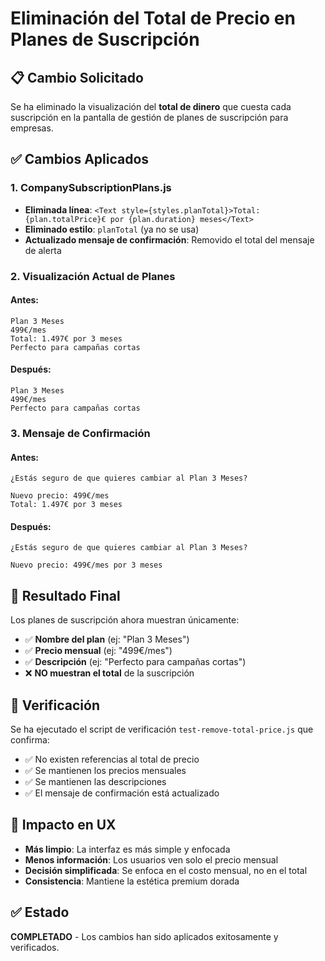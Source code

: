 # Eliminación del Total de Precio en Planes de Suscripción

## 📋 Cambio Solicitado

Se ha eliminado la visualización del **total de dinero** que cuesta cada suscripción en la pantalla de gestión de planes de suscripción para empresas.

## ✅ Cambios Aplicados

### 1. CompanySubscriptionPlans.js
- **Eliminada línea**: `<Text style={styles.planTotal}>Total: {plan.totalPrice}€ por {plan.duration} meses</Text>`
- **Eliminado estilo**: `planTotal` (ya no se usa)
- **Actualizado mensaje de confirmación**: Removido el total del mensaje de alerta

### 2. Visualización Actual de Planes

#### Antes:
```
Plan 3 Meses
499€/mes
Total: 1.497€ por 3 meses
Perfecto para campañas cortas
```

#### Después:
```
Plan 3 Meses
499€/mes
Perfecto para campañas cortas
```

### 3. Mensaje de Confirmación

#### Antes:
```
¿Estás seguro de que quieres cambiar al Plan 3 Meses?

Nuevo precio: 499€/mes
Total: 1.497€ por 3 meses
```

#### Después:
```
¿Estás seguro de que quieres cambiar al Plan 3 Meses?

Nuevo precio: 499€/mes por 3 meses
```

## 🎯 Resultado Final

Los planes de suscripción ahora muestran únicamente:
- ✅ **Nombre del plan** (ej: "Plan 3 Meses")
- ✅ **Precio mensual** (ej: "499€/mes")
- ✅ **Descripción** (ej: "Perfecto para campañas cortas")
- ❌ **NO muestran el total** de la suscripción

## 🧪 Verificación

Se ha ejecutado el script de verificación `test-remove-total-price.js` que confirma:
- ✅ No existen referencias al total de precio
- ✅ Se mantienen los precios mensuales
- ✅ Se mantienen las descripciones
- ✅ El mensaje de confirmación está actualizado

## 📱 Impacto en UX

- **Más limpio**: La interfaz es más simple y enfocada
- **Menos información**: Los usuarios ven solo el precio mensual
- **Decisión simplificada**: Se enfoca en el costo mensual, no en el total
- **Consistencia**: Mantiene la estética premium dorada

## ✅ Estado

**COMPLETADO** - Los cambios han sido aplicados exitosamente y verificados.